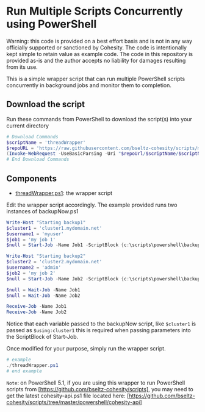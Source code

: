 # Run Multiple Scripts Concurrently using  PowerShell

Warning: this code is provided on a best effort basis and is not in any way officially supported or sanctioned by Cohesity. The code is intentionally kept simple to retain value as example code. The code in this repository is provided as-is and the author accepts no liability for damages resulting from its use.

This is a simple wrapper script that can run multiple PowerShell scripts concurrently in background jobs and monitor them to completion.

## Download the script

Run these commands from PowerShell to download the script(s) into your current directory

```powershell
# Download Commands
$scriptName = 'threadWrapper'
$repoURL = 'https://raw.githubusercontent.com/bseltz-cohesity/scripts/master/powershell'
(Invoke-WebRequest -UseBasicParsing -Uri "$repoUrl/$scriptName/$scriptName.ps1").content | Out-File "$scriptName.ps1"; (Get-Content "$scriptName.ps1") | Set-Content "$scriptName.ps1"
# End Download Commands
```

## Components

* [threadWrapper.ps1](https://raw.githubusercontent.com/bseltz-cohesity/scripts/master/powershell/threadWrapper/threadWrapper.ps1): the wrapper script

Edit the wrapper script accordingly. The example provided runs two instances of backupNow.ps1

```powershell
Write-Host "Starting backup1"
$cluster1 = 'cluster1.mydomain.net'
$username1 = 'myuser'
$job1 = 'my job 1'
$null = Start-Job -Name Job1 -ScriptBlock {c:\scripts\powershell\backupNow.ps1 -vip $using:cluster1 -username $using:username1 -jobName $using:job1 -interactive -sleepTimeSecs 10 -wait }

Write-Host "Starting backup2"
$cluster2 = 'cluster2.mydomain.net'
$username2 = 'admin'
$job2 = 'my job 2'
$null = Start-Job -Name Job2 -ScriptBlock {c:\scripts\powershell\backupNow.ps1 -vip $using:cluster2 -username $using:username2 -jobName $using:job2 -interactive -sleepTimeSecs 10 -wait }

$null = Wait-Job -Name Job1
$null = Wait-Job -Name Job2

Receive-Job -Name Job1
Receive-Job -Name Job2
```

Notice that each variable passed to the backupNow script, like `$cluster1` is passed as `$using:cluster1` this is required when passing parameters into the ScriptBlock of Start-Job.  

Once modified for your purpose, simply run the wrapper script.

```powershell
# example
./threadWrapper.ps1
# end example
```

`Note`: on PowerShell 5.1, if you are using this wrapper to run PowerShell scripts from [https://github.com/bseltz-cohesity/scripts], you may need to get the latest cohesity-api.ps1 file located here: [https://github.com/bseltz-cohesity/scripts/tree/master/powershell/cohesity-api]
